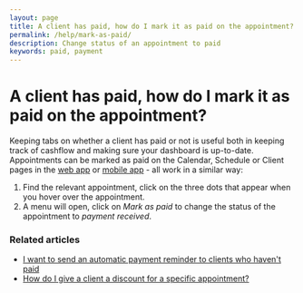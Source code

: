 ```yaml
---
layout: page
title: A client has paid, how do I mark it as paid on the appointment?
permalink: /help/mark-as-paid/
description: Change status of an appointment to paid
keywords: paid, payment
---
```


# A client has paid, how do I mark it as paid on the appointment?

Keeping tabs on whether a client has paid or not is useful both in keeping track of cashflow and making sure your dashboard is up-to-date. Appointments can be marked as paid on the Calendar, Schedule or Client pages in the [web app](https://portal.appointmentguru.co) or [mobile app](is-there-a-mobile-app) - all work in a similar way:

1. Find the relevant appointment, click on the three dots that appear when you hover over the appointment.
2. A menu will open, click on *Mark as paid* to change the status of the appointment to *payment received*.

### Related articles

* [I want to send an automatic payment reminder to clients who haven't paid](automatic-payment-reminder)
* [How do I give a client a discount for a specific appointment?](discount-appointment)
